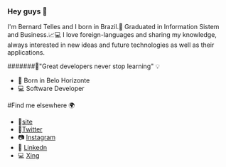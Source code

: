 ### Hey guys 👋
I'm Bernard Telles and I born in Brazil.🌳
Graduated in Information Sistem and Business.📈💻
I love foreign-languages and sharing my knowledge, always interested in new ideas and future technologies as well as their applications.

#######🧠"Great developers never stop learning" 💡


- 📍 Born in Belo Horizonte
- 💻 Software Developer


#Find me elsewhere 🌍

- 📩[site](https://twitter.com/bernard_telles7)
- 🐤[Twitter](https://twitter.com/bernard_telles7)
- 📷 [Instagram](https://twitter.com/bernard_telles7)
- 💼 [Linkedn](https://www.linkedin.com/in/bernard-teles-5ab57690/)
- 💻 [Xing](https://www.xing.com/profile/Bernard_Teles/cv)





<!--
**Telles01/Telles01** is a ✨ _special_ ✨ repository because its `README.md` (this file) appears on your GitHub profile.

Here are some ideas to get you started:

- 🔭 I’m currently working on ...
- 🌱 I’m currently learning ...
- 👯 I’m looking to collaborate on ...
- 🤔 I’m looking for help with ...
- 💬 Ask me about ...
- 📫 How to reach me: ...
- 😄 Pronouns: ...
- ⚡ Fun fact: ...
-->
